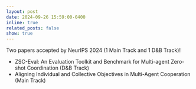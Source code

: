 ```yaml
---
layout: post
date: 2024-09-26 15:59:00-0400
inline: true
related_posts: false
show: true
---
```


Two papers accepted by NeurIPS 2024 (1 Main Track and 1 D&B Track)!

- ZSC-Eval: An Evaluation Toolkit and Benchmark for Multi-agent Zero-shot Coordination (D&B Track)
- Aligning Individual and Collective Objectives in Multi-Agent Cooperation (Main Track)
